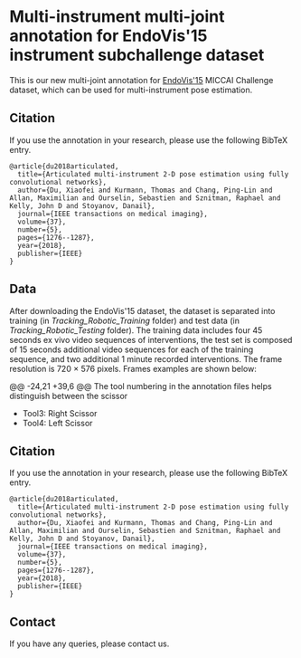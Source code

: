 # Multi-instrument multi-joint annotation for EndoVis'15 instrument subchallenge dataset
This is our new multi-joint annotation for [EndoVis'15](https://endovissub-instrument.grand-challenge.org/) MICCAI Challenge dataset, which can be used for multi-instrument pose estimation.

## Citation
If you use the annotation in your research, please use the following BibTeX entry.
```
@article{du2018articulated,
  title={Articulated multi-instrument 2-D pose estimation using fully convolutional networks},
  author={Du, Xiaofei and Kurmann, Thomas and Chang, Ping-Lin and Allan, Maximilian and Ourselin, Sebastien and Sznitman, Raphael and Kelly, John D and Stoyanov, Danail},
  journal={IEEE transactions on medical imaging},
  volume={37},
  number={5},
  pages={1276--1287},
  year={2018},
  publisher={IEEE}
}
```

## Data 
After downloading the EndoVis'15 dataset, the dataset is separated into training (in *Tracking_Robotic_Training* folder) and test data (in *Tracking_Robotic_Testing* folder). The training data includes four 45 seconds ex vivo video sequences of interventions, the test set is composed of 15 seconds additional video sequences for each of the training sequence, and two additional 1 minute recorded interventions. The frame resolution is 720 × 576 pixels. Frames examples are shown below:

@@ -24,21 +39,6 @@ The tool numbering in the annotation files helps distinguish between the scissor
- Tool3: Right Scissor
- Tool4: Left Scissor

## Citation
If you use the annotation in your research, please use the following BibTeX entry.
```
@article{du2018articulated,
  title={Articulated multi-instrument 2-D pose estimation using fully convolutional networks},
  author={Du, Xiaofei and Kurmann, Thomas and Chang, Ping-Lin and Allan, Maximilian and Ourselin, Sebastien and Sznitman, Raphael and Kelly, John D and Stoyanov, Danail},
  journal={IEEE transactions on medical imaging},
  volume={37},
  number={5},
  pages={1276--1287},
  year={2018},
  publisher={IEEE}
}
```

## Contact
If you have any queries, please contact us.
